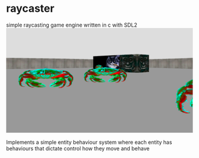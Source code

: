 # raycaster
simple raycasting game engine written in c with SDL2
![project screenshot](images/2025-07-03-030744_1920x1080_scrot.png)

Implements a simple entity behaviour system where each entity has behaviours that dictate control how they move and behave
